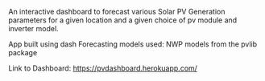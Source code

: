 An interactive dashboard to forecast various Solar PV Generation parameters for a given location and a given choice of pv module and inverter model.

App built using dash
Forecasting models used: NWP models from the pvlib package

Link to Dashboard: https://pvdashboard.herokuapp.com/


